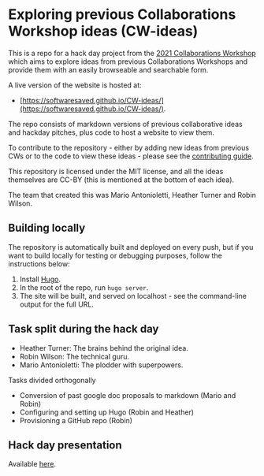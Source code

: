 # Exploring previous Collaborations Workshop ideas (CW-ideas)
This is a repo for a hack day project from the [2021 Collaborations Workshop](http://www.software.ac.uk/cw21) which aims to explore ideas from previous Collaborations Workshops and provide them with an easily browseable and searchable form.

A live version of the website is hosted at:

* [https://softwaresaved.github.io/CW-ideas/](https://softwaresaved.github.io/CW-ideas/).

The repo consists of markdown versions of previous collaborative ideas and hackday pitches, plus code to host a website to view them.

To contribute to the repository - either by adding new ideas from previous CWs or to the code to view these ideas - please see the [contributing guide](CONTRIBUTING.md).

This repository is licensed under the MIT license, and all the ideas themselves are CC-BY (this is mentioned at the bottom of each idea).

The team that created this was Mario Antonioletti, Heather Turner and Robin Wilson.

## Building locally
The repository is automatically built and deployed on every push, but if you want to build locally for testing or debugging purposes, follow the instructions below:
1. Install [Hugo](https://gohugo.io/getting-started/installing/).
2. In the root of the repo, run `hugo server`.
3. The site will be built, and served on localhost - see the command-line output for the full URL.


## Task split during the hack day
- Heather Turner: The brains behind the original idea.
- Robin Wilson: The technical guru.
- Mario Antonioletti: The plodder with superpowers.

Tasks divided orthogonally
- Conversion of past google doc proposals to markdown (Mario and Robin)
- Configuring and setting up Hugo (Robin and Heather)
- Provisioning a GitHub repo (Robin)

## Hack day presentation
Available [here](https://docs.google.com/presentation/d/1GOjaNzfhDBwjr1lmJOlYjHYNzxpctGAla5PxpZDzOIQ/edit?usp=sharing).
